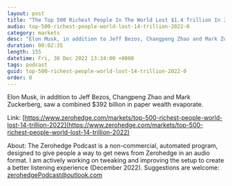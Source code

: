 ```yaml
---
layout: post
title: "The Top 500 Richest People In The World Lost $1.4 Trillion In 2022"
audio: top-500-richest-people-world-lost-14-trillion-2022-0
category: markets
desc: "Elon Musk, in addition to Jeff Bezos, Changpeng Zhao and Mark Zuckerberg, saw a combined $392 billion in paper wealth evaporate."
duration: 00:02:35
length: 155
datetime: Fri, 30 Dec 2022 13:34:00 +0000
tags: podcast
guid: top-500-richest-people-world-lost-14-trillion-2022-0
order: 0
---
```

Elon Musk, in addition to Jeff Bezos, Changpeng Zhao and Mark Zuckerberg, saw a combined $392 billion in paper wealth evaporate.

Link: [https://www.zerohedge.com/markets/top-500-richest-people-world-lost-14-trillion-2022](https://www.zerohedge.com/markets/top-500-richest-people-world-lost-14-trillion-2022)

About: The Zerohedge Podcast is a non-commercial, automated program, designed to give people a way to get news from Zerohedge in an audio format.  I am actively working on tweaking and improving the setup to create a better listening experience (December 2022).  Suggestions are welcome: [zerohedgePodcast@outlook.com](mailto:zerohedgePodcast@outlook.com)